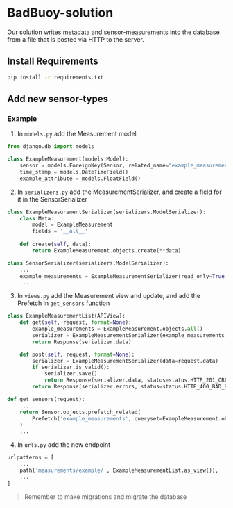 # BadBuoy-solution

Our solution writes metadata and sensor-measurements into the database from a file that is posted via HTTP to the server.

## Install Requirements

```bash
pip install -r requirements.txt
```

## Add new sensor-types

### Example

1. In `models.py` add the Measurement model

```python
from django.db import models

class ExampleMeasurement(models.Model):
    sensor = models.ForeignKey(Sensor, related_name="example_measurements", on_delete=models.CASCADE)
    time_stamp = models.DateTimeField()
    example_attribute = models.FloatField()
```
2. In `serializers.py` add the MeasurementSerializer, and create a field for it in the SensorSerializer
```python
class ExampleMeasurementSerializer(serializers.ModelSerializer):
    class Meta:
        model = ExampleMeasurement
        fields = '__all__'
        
    def create(self, data):
        return ExampleMeasurement.objects.create(**data)
```

```python
class SensorSerializer(serializers.ModelSerializer):
    ...
    example_measurements = ExampleMeasurementSerializer(read_only=True, many=True, source='filtered_example_measurements')
    ...
```


3. In `views.py` add the Measurement view and update, and add the Prefetch in `get_sensors` function
```python 
class ExampleMeasurementList(APIView):
    def get(self, request, format=None):
        example_measurements = ExampleMeasurement.objects.all()
        serializer = ExampleMeasurementSerializer(example_measurements, many=True)
        return Response(serializer.data)

    def post(self, request, format=None):
        serializer = ExampleMeasurementSerializer(data=request.data)
        if serializer.is_valid():
            serializer.save()
            return Response(serializer.data, status=status.HTTP_201_CREATED)
        return Response(serializer.errors, status=status.HTTP_400_BAD_REQUEST)
```
```python
def get_sensors(request):
    ...
    return Sensor.objects.prefetch_related(
        Prefetch('example_measurements', queryset=ExampleMeasurement.objects.filter(Q(time_stamp__gte=start) & Q(time_stamp__lte=end)), to_attr='filtered_example_measurements'),
    )
    ...
```

4. In `urls.py` add the new endpoint

```python
urlpatterns = [
    ...
    path('measurements/example/', ExampleMeasurementList.as_view()),
    ...
]
```

> Remember to make migrations and migrate the database
